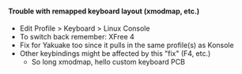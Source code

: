 #### Trouble with remapped keyboard layout (xmodmap, etc.)
- Edit Profile > Keyboard > Linux Console
- To switch back remember: XFree 4
- Fix for Yakuake too since it pulls in the same profile(s) as Konsole
- Other keybindings might be affected by this "fix" (F4, etc.)
  - So long xmodmap, hello custom keyboard PCB
